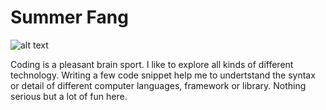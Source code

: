 # Summer Fang

![alt text][logo]

[logo]: https://raw.githubusercontent.com/summerfang/study/master/summerfang.jpg "Summer Fang"

Coding is a pleasant brain sport. I like to explore all kinds of different technology. Writing a few code snippet help me to undertstand the syntax or detail of different computer languages, framework or library. Nothing serious but a lot of fun here.

